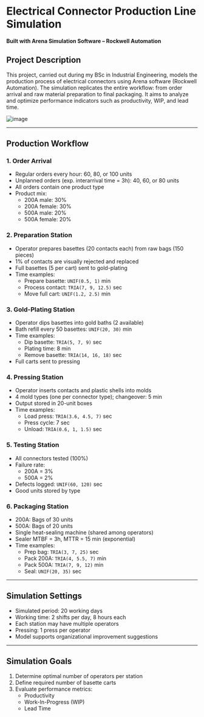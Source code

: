 # Electrical Connector Production Line Simulation  
**Built with Arena Simulation Software – Rockwell Automation**

## Project Description
This project, carried out during my BSc in Industrial Engineering, models the production process of electrical connectors using Arena software (Rockwell Automation). The simulation replicates the entire workflow: from order arrival and raw material preparation to final packaging. It aims to analyze and optimize performance indicators such as productivity, WIP, and lead time.

![image](https://github.com/user-attachments/assets/5841bf8a-983f-423d-a8ea-b016e7ee6e0b)

---

## Production Workflow

### 1. Order Arrival
- Regular orders every hour: 60, 80, or 100 units  
- Unplanned orders (exp. interarrival time = 3h): 40, 60, or 80 units  
- All orders contain one product type  
- Product mix:  
  - 200A male: 30%  
  - 200A female: 30%  
  - 500A male: 20%  
  - 500A female: 20%

### 2. Preparation Station
- Operator prepares basettes (20 contacts each) from raw bags (150 pieces)  
- 1% of contacts are visually rejected and replaced  
- Full basettes (5 per cart) sent to gold-plating  
- Time examples:  
  - Prepare basette: `UNIF(0.5, 1)` min  
  - Process contact: `TRIA(7, 9, 12.5)` sec  
  - Move full cart: `UNIF(1.2, 2.5)` min

### 3. Gold-Plating Station
- Operator dips basettes into gold baths (2 available)  
- Bath refill every 50 basettes: `UNIF(20, 30)` min  
- Time examples:  
  - Dip basette: `TRIA(5, 7, 9)` sec  
  - Plating time: 8 min  
  - Remove basette: `TRIA(14, 16, 18)` sec  
- Full carts sent to pressing

### 4. Pressing Station
- Operator inserts contacts and plastic shells into molds  
- 4 mold types (one per connector type); changeover: 5 min  
- Output stored in 20-unit boxes  
- Time examples:  
  - Load press: `TRIA(3.6, 4.5, 7)` sec  
  - Press cycle: 7 sec  
  - Unload: `TRIA(0.6, 1, 1.5)` sec

### 5. Testing Station
- All connectors tested (100%)  
- Failure rate:  
  - 200A = 3%  
  - 500A = 2%  
- Defects logged: `UNIF(60, 120)` sec  
- Good units stored by type

### 6. Packaging Station
- 200A: Bags of 30 units  
- 500A: Bags of 20 units  
- Single heat-sealing machine (shared among operators)  
- Sealer MTBF = 3h, MTTR = 15 min (exponential)  
- Time examples:  
  - Prep bag: `TRIA(3, 7, 25)` sec  
  - Pack 200A: `TRIA(4, 5.5, 7)` min  
  - Pack 500A: `TRIA(7, 9, 12)` min  
  - Seal: `UNIF(20, 35)` sec

---

## Simulation Settings
- Simulated period: 20 working days  
- Working time: 2 shifts per day, 8 hours each  
- Each station may have multiple operators  
- Pressing: 1 press per operator  
- Model supports organizational improvement suggestions

---

## Simulation Goals

1. Determine optimal number of operators per station  
2. Define required number of basette carts  
3. Evaluate performance metrics:  
   - Productivity  
   - Work-In-Progress (WIP)  
   - Lead Time

